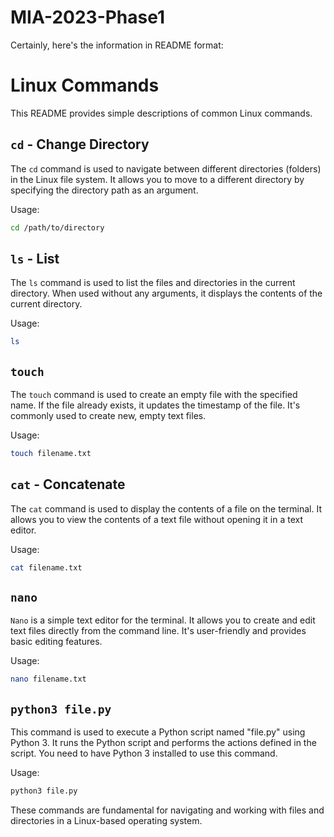 # MIA-2023-Phase1
Certainly, here's the information in README format:

# Linux Commands 

This README provides simple descriptions of common Linux commands.

## `cd` - Change Directory

The `cd` command is used to navigate between different directories (folders) in the Linux file system. It allows you to move to a different directory by specifying the directory path as an argument.

Usage:
```bash
cd /path/to/directory
```

## `ls` - List

The `ls` command is used to list the files and directories in the current directory. When used without any arguments, it displays the contents of the current directory.

Usage:
```bash
ls
```

## `touch`

The `touch` command is used to create an empty file with the specified name. If the file already exists, it updates the timestamp of the file. It's commonly used to create new, empty text files.

Usage:
```bash
touch filename.txt
```

## `cat` - Concatenate

The `cat` command is used to display the contents of a file on the terminal. It allows you to view the contents of a text file without opening it in a text editor.

Usage:
```bash
cat filename.txt
```

## `nano`

`Nano` is a simple text editor for the terminal. It allows you to create and edit text files directly from the command line. It's user-friendly and provides basic editing features.

Usage:
```bash
nano filename.txt
```

## `python3 file.py`

This command is used to execute a Python script named "file.py" using Python 3. It runs the Python script and performs the actions defined in the script. You need to have Python 3 installed to use this command.

Usage:
```bash
python3 file.py
```

These commands are fundamental for navigating and working with files and directories in a Linux-based operating system.
